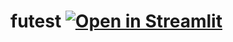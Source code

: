 # futest [![Open in Streamlit](https://static.streamlit.io/badges/streamlit_badge_black_white.svg)](https://share.streamlit.io/aarvillag/futest/first_app.py)
